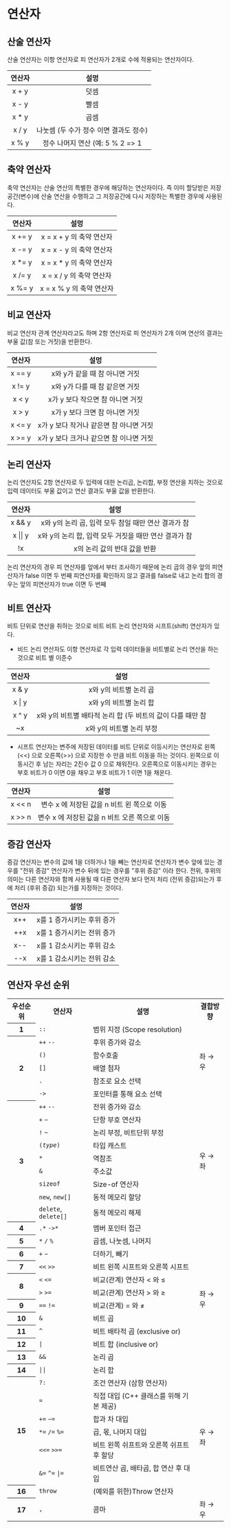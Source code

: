 # 연산자

## 산술 연산자

산술 연산자는 이항 연산자로 피 연산자가 2개로 수에 적용되는 연산자이다.  


| 연산자 | 설멍 |
|:---------:|:-----------------------------------:|
| x + y  |  덧셈            |
| x - y  |  빨셈           |
| x * y  |  곱셈          |
| x / y  |  나눗셈 (두 수가 정수 이면 결과도 정수)         
| x % y  |  정수 나머지 연산 (예: 5 % 2 => 1            |


## 축약 연산자 

축약 연산자는 산술 연산의 특별한 경우에 해당하는 연산자이다. 즉 이미 할당받은 저장공간(변수)에 산술 연산을
수행하고 그 저장공간에 다시 저장하는 특별한 경우에 사용된다. 

| 연산자 | 설멍 |
|:---------:|:------------------------------------------------:|
| x += y  |   x = x + y 의 축약 연산자            |
| x -= y  |   x = x - y 의 축약 연산자           |
| x \*= y |   x = x * y 의 축약 연산자           |
| x /= y  |   x = x / y 의 축약 연산자            |
| x %= y  |   x = x % y 의 축약 연산자            |


## 비교 연산자

비교 연산자 관계 연산자라고도 하며 2항 연산자로 피 연산자가 2개 이며 연산의 결과는 부울 값(참 또는 거짓)을 반환한다. 

| 연산자 | 설멍 |
|:---------:|:-----------------------------------:|
| x == y  |  x와 y가 같을 때 참 아니면 거짓            |
| x != y  |  x와 y가 다를 때 참 같은면 거짓            |
| x < y  |   x가 y 보다 작으면 참 아니면 거짓          |
| x > y  |   x가 y 보다 크면 참 아니면 거짓            |
| x <= y  |  x가 y 보다 작거나 같은면 참 아니면 거짓     |
| x >= y  |  x가 y 보다 크거나 같으면 참 이나면 거짓     |


## 논리 연산자 

논리 연산자도 2항 연산자로 두 입력에 대한 논리곱, 논리합, 부정 연산을 치하는 것으로 입력 데이터도 부울 값이고 연산 결과도 부울 값을 반환한다.  

| 연산자 | 설멍 |
|:---------:|:------------------------------------------------:|
| x && y  |  x와 y의 논리 곱, 입력 모두 참일 때만 연산 결과가 참       |
| x \|\| y  |  x와 y의 논리 합, 입력 모두 거짓을 때만 연산 결과가 참      |
| !x      |  x의 논리 값의 반대 값을 반환                           |

논리 연산자의 경우 피 연산자를 앞에서 부터 조사하기 때문에 논리 곱의 경우 앞의 피연산자가 false 이면 두 번째 피연산자를 확인하지 않고 결과를 false로 내고 
논리 합의 경우는 앞의 피연산자가 true 이면 두 번째 

## 비트 연산자 

비트 단위로 연산을 취하는 것으로 비트 비트 논리 연산자와 시프트(shift) 연산자가 있다.  

* 비드 논리 연산자도 이항 연산자로 각 입력 데이터들을 비트별로 논리 연산을 하는 것으로 비트 별 이준수 

| 연산자 | 설멍 |
|:---------:|:------------------------------------------------:|
| x & y  |   x와 y의 비트별 논리 곱            |
| x \| y  |  x와 y의 비트별 논리 합     |
| x ^ y  |  x와 y의 비트별 배타적 논리 합 (두 비트의 값이 다를 때만 참     |
| ~x  |  x와 y의 비트별 논리 부정     |

* 시프트 연산자는 변주에 저장된 데이터를 비트 단위로 이등시키는 연산자로 왼쪽(<<) 으로 오른쪽(>>) 으로 
지장한 수 만큼 비트 이동을 하는 것이다. 왼쪽으로 이동시긴 후 남는 자리는 2진수 값 0 으로 채워진다.
오른쪽으로 이동시키는 경우는 부호 비트가 0 이면 0을 채우고 부호 비트가 1 이면 1을 채운다. 

| 연산자 | 설멍 |
|:---------:|:------------------------------------------------:|
| x << n  |  변수 x 에 저장된 값을 n 비트 왼 쪽으로 이동             |
| x >> n  |  변수 x 에 저장된 값을 n 비트 오른 쪽으로 이동     |

## 증감 연산자

증감 연산자는 변수의 값에 1을 더하거나 1을 빼는 연산자로 연산자가 변수 앞에 있는 경우를 "전위 증감" 연산자가 
변수 뒤에 있는 경우를 "후위 증감" 이라 한다. 전위, 후위의 의미는 다른 연산자와 함께 사용될 때
다른 연산자 보다 먼저 처리 (전위 증감)되는가 후에 처리 (후위 증감) 되는가를 지정하는 것이다. 


| 연산자 | 설멍 |
|:---------:|:------------------------------------------------:|
| x++   |  x를 1 증가시키는 후위 증가    |
| ++x   |  x를 1 증가시키는 전위 증가     |
| x--  |  x를 1 감소시키는 후위 감소     |
| --x  |  x를 1 감소시키는 전위 감소     |


## 연산자 우선 순위



<table>
<tr>
<th> 우선순위</th>
<th> 연산자</th>
<th> 설명</th>
<th> 결합방향</th>
</tr>
<tr>
<th> 1
</th>
<td> <code>::</code></td>
<td> 범위 지정 (Scope resolution)</td>
<td rowspan="6"> 좌 → 우</td>
</tr>
<tr>
<th rowspan="5"> 2 </th>
<td> <code>++</code>   <code>--</code> </td>
<td> 후위 증가와 감소</td>
</tr>
<tr>
<td> <code>()</code></td>
<td> 함수호출</td>
</tr>
<tr>
<td> <code>[]</code></td>
<td> 배열 첨자</td></tr>
<tr>
<td> <code>.</code></td>
<td> 참조로 요소 선택</td>
</tr>
<tr>
<td> <code>-&gt;</code></td>
<td> 포인터를 통해 요소 선택</td>
</tr>
<tr>
<th rowspan="9"> 3</th>
<td> <code>++</code>   <code>--</code></td>
<td> 전위 증가와 감소</td>
<td rowspan="9"> 우 → 좌</td>
</tr>
<tr>
<td> <code>+</code>   <code>−</code></td>
<td> 단항 부호 연산자</td>
</tr>
<tr>
<td> <code>!</code>   <code>~</code></td>
<td> 논리 부정, 비트단위 부정</td>
</tr>
<tr>
<td> <code>(<i>type</i>)</code></td>
<td> 타입 캐스트</td>
</tr>
<tr>
<td> <code>*</code></td>
<td> 역참조</td>
</tr>
<tr>
<td> <code>&amp;</code></td>
<td> 주소값</td>
</tr>
<tr>
<td> <code>sizeof</code></td>
<td> Size-of 연산자</td>
</tr>
<tr>
<td><code>new</code>, <code>new[]</code></td>
<td> 동적 메모리 할당</td>
</tr>
<tr>
<td><code>delete</code>, <code>delete[]</code></td>
<td> 동적 메모리 해제</td>
</tr>
<tr>
<th> 4</th>
<td> <code>.*</code>   <code>-&gt;*</code></td>
<td> 멤버 포인터 접근</td>
<td rowspan="12"> 좌 → 우</td>
</tr>
<tr>
<th> 5</th>
<td> <code>*</code>   <code>/</code>   <code>%</code></td>
<td> 곱셈, 나눗셈, 나머지</td>
</tr>
<tr>
<th> 6 </th>
<td> <code>+</code>   <code>−</code></td>
<td> 더하기, 빼기</td>
</tr>
<tr>
<th> 7</th>
<td> <code>&lt;&lt;</code>   <code>&gt;&gt;</code></td>
<td> 비트 왼쪽 시프트와 오른쪽 시프트</td>
</tr>
<tr>
<th rowspan="2"> 8</th>
<td style="border-bottom-style: none"> <code>&lt;</code>   <code>&lt;=</code></td>
<td style="border-bottom-style: none"> 비교(관계) 연산자 &lt; 와 ≤</td>
</tr>
<tr>
<td> <code>&gt;</code>   <code>&gt;=</code></td>
<td> 비교(관계) 연산자 &gt; 와 ≥</td>
</tr>
<tr>
<th> 9 </th>
<td> <code>==</code> <code>!=</code> </td>
<td> 비교(관계) = 와 ≠</td>
</tr>
<tr>
<th> 10</th>
<td> <code>&amp;</code></td>
<td> 비트 곱</td>
</tr>
<tr>
<th> 11</th>
<td> <code>^</code></td>
<td> 비트 배타적 곱 (exclusive or)</td>
</tr>
<tr>
<th> 12</th>
<td> <code>|</code></td>
<td> 비트 합 (inclusive or)</td>
</tr>
<tr>
<th> 13</th>
<td> <code>&amp;&amp;</code></td>
<td> 논리 곱</td>
</tr>
<tr>
<th> 14</th>
<td> <code>||</code></td>
<td> 논리 합</td>
</tr>
<tr>
<th rowspan="6"> 15</th>
<td> <code>?:</code></td>
<td> 조건 연산자 (삼항 연산자)</td>
<td rowspan="7"> 우 → 좌</td>
</tr>
<tr>
<td> <code>=</code></td>
<td> 직접 대입 (C++ 클래스를 위해 기본 제공)</td>
</tr>
<tr>
<td> <code>+=</code>   <code>−=</code></td>
<td> 합과 차 대입</td>
</tr>
<tr>
<td> <code>*=</code>   <code>/=</code>   <code>%=</code></td>
<td> 곱, 몫, 나머지 대입</td>
</tr>
<tr>
<td> <code>&lt;&lt;=</code>   <code>&gt;&gt;=</code></td>
<td> 비트 왼쪽 쉬프트와 오른쪽 쉬프트 후 할당</td>
</tr>
<tr>
<td> <code>&amp;=</code>   <code>^=</code>   <code>|=</code></td>
<td > 비트연산 곱, 배타곱, 합 연산 후 대입</td>
</tr>
<tr>
<th> 16</th>
<td> <code>throw</code></td>
<td> (예외를 위한)Throw 연산자</td>
</tr>
<tr>
<th> 17</th>
<td> <code>,</code></td>
<td> 콤마</td>
<td> 좌 → 우</td>
</tr></table>
